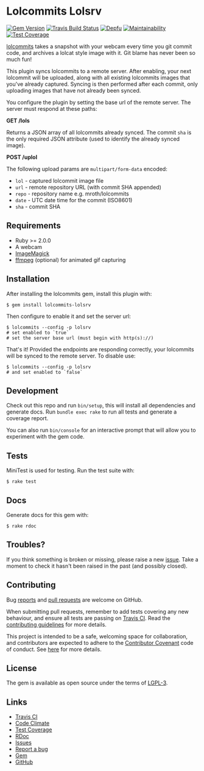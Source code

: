 # Lolcommits Lolsrv

[![Gem Version](https://img.shields.io/gem/v/lolcommits-lolsrv.svg?style=flat)](http://rubygems.org/gems/lolcommits-lolsrv)
[![Travis Build Status](https://travis-ci.org/lolcommits/lolcommits-lolsrv.svg?branch=master)](https://travis-ci.org/lolcommits/lolcommits-lolsrv)
[![Depfu](https://img.shields.io/depfu/lolcommits/lolcommits-lolsrv.svg?style=flat)](https://depfu.com/github/lolcommits/lolcommits-lolsrv)
[![Maintainability](https://img.shields.io/codeclimate/maintainability/lolcommits/lolcommits-lolsrv.svg)](https://codeclimate.com/github/lolcommits/lolcommits-lolsrv/maintainability)
[![Test Coverage](https://img.shields.io/codeclimate/c/lolcommits/lolcommits-lolsrv.svg)](https://codeclimate.com/github/lolcommits/lolcommits-lolsrv/test_coverage)

[lolcommits](https://lolcommits.github.io/) takes a snapshot with your webcam
every time you git commit code, and archives a lolcat style image with it. Git
blame has never been so much fun!

This plugin syncs lolcommits to a remote server. After enabling, your next
lolcommit will be uploaded, along with all existing lolcommits images that
you've already captured. Syncing is then performed after each commit, only
uploading images that have not already been synced.

You configure the plugin by setting the base url of the remote server. The
server must respond at these paths:

**GET /lols**

Returns a JSON array of all lolcommits already synced. The commit `sha` is the
only required JSON attribute (used to identify the already synced image).

**POST /uplol**

The following upload params are `multipart/form-data` encoded:

* `lol`  - captured lolcommit image file
* `url`  - remote repository URL (with commit SHA appended)
* `repo` - repository name e.g. mroth/lolcommits
* `date` - UTC date time for the commit (ISO8601)
* `sha`  - commit SHA

## Requirements

* Ruby >= 2.0.0
* A webcam
* [ImageMagick](http://www.imagemagick.org)
* [ffmpeg](https://www.ffmpeg.org) (optional) for animated gif capturing

## Installation

After installing the lolcommits gem, install this plugin with:

    $ gem install lolcommits-lolsrv

Then configure to enable it and set the server url:

    $ lolcommits --config -p lolsrv
    # set enabled to `true`
    # set the server base url (must begin with http(s)://)

That's it! Provided the endpoints are responding correctly, your lolcommits will
be synced to the remote server. To disable use:

    $ lolcommits --config -p lolsrv
    # and set enabled to `false`

## Development

Check out this repo and run `bin/setup`, this will install all dependencies and
generate docs. Run `bundle exec rake` to run all tests and generate a coverage
report.

You can also run `bin/console` for an interactive prompt that will allow you to
experiment with the gem code.

## Tests

MiniTest is used for testing. Run the test suite with:

    $ rake test

## Docs

Generate docs for this gem with:

    $ rake rdoc

## Troubles?

If you think something is broken or missing, please raise a new
[issue](https://github.com/lolcommits/lolcommits-lolsrv/issues). Take
a moment to check it hasn't been raised in the past (and possibly closed).

## Contributing

Bug [reports](https://github.com/lolcommits/lolcommits-lolsrv/issues) and [pull
requests](https://github.com/lolcommits/lolcommits-lolsrv/pulls) are welcome on
GitHub.

When submitting pull requests, remember to add tests covering any new behaviour,
and ensure all tests are passing on [Travis
CI](https://travis-ci.org/lolcommits/lolcommits-lolsrv). Read the
[contributing
guidelines](https://github.com/lolcommits/lolcommits-lolsrv/blob/master/CONTRIBUTING.md)
for more details.

This project is intended to be a safe, welcoming space for collaboration, and
contributors are expected to adhere to the [Contributor
Covenant](http://contributor-covenant.org) code of conduct. See
[here](https://github.com/lolcommits/lolcommits-lolsrv/blob/master/CODE_OF_CONDUCT.md)
for more details.

## License

The gem is available as open source under the terms of
[LGPL-3](https://opensource.org/licenses/LGPL-3.0).

## Links

* [Travis CI](https://travis-ci.org/lolcommits/lolcommits-lolsrv)
* [Code Climate](https://codeclimate.com/github/lolcommits/lolcommits-lolsrv)
* [Test Coverage](https://codeclimate.com/github/lolcommits/lolcommits-lolsrv/coverage)
* [RDoc](http://rdoc.info/projects/lolcommits/lolcommits-lolsrv)
* [Issues](http://github.com/lolcommits/lolcommits-lolsrv/issues)
* [Report a bug](http://github.com/lolcommits/lolcommits-lolsrv/issues/new)
* [Gem](http://rubygems.org/gems/lolcommits-lolsrv)
* [GitHub](https://github.com/lolcommits/lolcommits-lolsrv)
